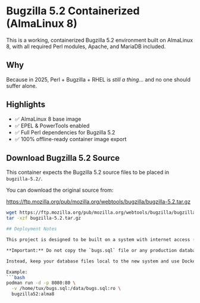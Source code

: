 # Bugzilla 5.2 Containerized (AlmaLinux 8)

This is a working, containerized Bugzilla 5.2 environment built on AlmaLinux 8,
with all required Perl modules, Apache, and MariaDB included.

## Why

Because in 2025, Perl + Bugzilla + RHEL is *still a thing*... and no one should suffer alone.

## Highlights

- ✅ AlmaLinux 8 base image
- ✅ EPEL & PowerTools enabled
- ✅ Full Perl dependencies for Bugzilla 5.2
- ✅ 100% offline-ready container image export

## Download Bugzilla 5.2 Source

This container expects the Bugzilla 5.2 source files to be placed in `bugzilla-5.2/`.

You can download the original source from:

https://ftp.mozilla.org/pub/mozilla.org/webtools/bugzilla/bugzilla-5.2.tar.gz

```bash
wget https://ftp.mozilla.org/pub/mozilla.org/webtools/bugzilla/bugzilla-5.2.tar.gz
tar -xzf bugzilla-5.2.tar.gz

## Deployment Notes

This project is designed to be built on a system with internet access (e.g., Frodo) and deployed on a separate system such as 'Gandalf' where the Bugzilla SQL database is accessible.

**Important:** Do not copy the `bugs.sql` file or any production database dumps to Frodo or this GitHub repository.

Instead, keep your database files local to the new system and use Docker volumes or bind mounts to connect the Bugzilla container to your MariaDB data.

Example:
```bash
podman run -d -p 8080:80 \
  -v /home/tux/bugs.sql:/data/bugs.sql:ro \
  bugzilla52:alma8


